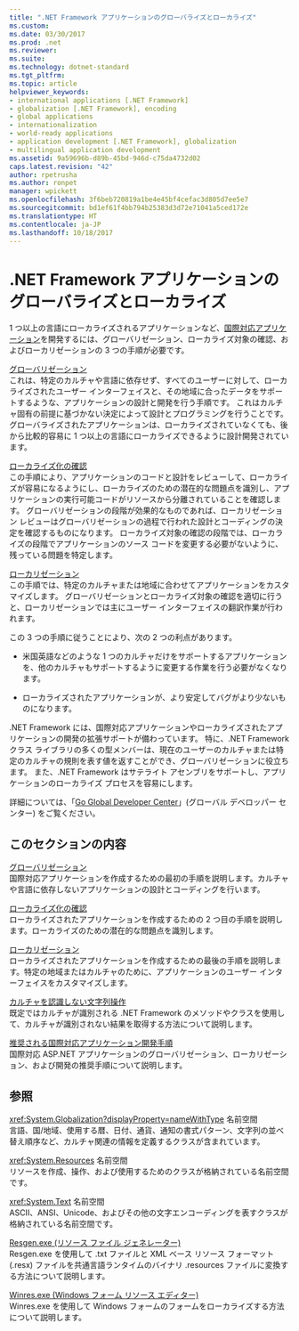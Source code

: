```yaml
---
title: ".NET Framework アプリケーションのグローバライズとローカライズ"
ms.custom: 
ms.date: 03/30/2017
ms.prod: .net
ms.reviewer: 
ms.suite: 
ms.technology: dotnet-standard
ms.tgt_pltfrm: 
ms.topic: article
helpviewer_keywords:
- international applications [.NET Framework]
- globalization [.NET Framework], encoding
- global applications
- internationalization
- world-ready applications
- application development [.NET Framework], globalization
- multilingual application development
ms.assetid: 9a59696b-d89b-45bd-946d-c75da4732d02
caps.latest.revision: "42"
author: rpetrusha
ms.author: ronpet
manager: wpickett
ms.openlocfilehash: 3f6beb720819a1be4e45bf4cefac3d805d7ee5e7
ms.sourcegitcommit: bd1ef61f4bb794b25383d3d72e71041a5ced172e
ms.translationtype: HT
ms.contentlocale: ja-JP
ms.lasthandoff: 10/18/2017
---
```

# <a name="globalizing-and-localizing-net-framework-applications"></a>.NET Framework アプリケーションのグローバライズとローカライズ
1 つ以上の言語にローカライズされるアプリケーションなど、[国際対応アプリケーション](http://msdn.microsoft.com/goglobal/bb978433.aspx)を開発するには、グローバリゼーション、ローカライズ対象の確認、およびローカリゼーションの 3 つの手順が必要です。  
  
 [グローバリゼーション](../../../docs/standard/globalization-localization/globalization.md)  
 これは、特定のカルチャや言語に依存せず、すべてのユーザーに対して、ローカライズされたユーザー インターフェイスと、その地域に合ったデータをサポートするような、アプリケーションの設計と開発を行う手順です。 これはカルチャ固有の前提に基づかない決定によって設計とプログラミングを行うことです。 グローバライズされたアプリケーションは、ローカライズされていなくても、後から比較的容易に 1 つ以上の言語にローカライズできるように設計開発されています。  
  
 [ローカライズ化の確認](../../../docs/standard/globalization-localization/localizability-review.md)  
 この手順により、アプリケーションのコードと設計をレビューして、ローカライズが容易になるようにし、ローカライズのための潜在的な問題点を識別し、アプリケーションの実行可能コードがリソースから分離されていることを確認します。 グローバリゼーションの段階が効果的なものであれば、ローカリゼーション レビューはグローバリゼーションの過程で行われた設計とコーディングの決定を確認するものになります。 ローカライズ対象の確認の段階では、ローカライズの段階でアプリケーションのソース コードを変更する必要がないように、残っている問題を特定します。  
  
 [ローカリゼーション](../../../docs/standard/globalization-localization/localization.md)  
 この手順では、特定のカルチャまたは地域に合わせてアプリケーションをカスタマイズします。 グローバリゼーションとローカライズ対象の確認を適切に行うと、ローカリゼーションでは主にユーザー インターフェイスの翻訳作業が行われます。  
  
 この 3 つの手順に従うことにより、次の 2 つの利点があります。  
  
-   米国英語などのような 1 つのカルチャだけをサポートするアプリケーションを、他のカルチャもサポートするように変更する作業を行う必要がなくなります。  
  
-   ローカライズされたアプリケーションが、より安定してバグがより少ないものになります。  
  
 .NET Framework には、国際対応アプリケーションやローカライズされたアプリケーションの開発の拡張サポートが備わっています。 特に、.NET Framework クラス ライブラリの多くの型メンバーは、現在のユーザーのカルチャまたは特定のカルチャの規則を表す値を返すことができ、グローバリゼーションに役立ちます。 また、.NET Framework はサテライト アセンブリをサポートし、アプリケーションのローカライズ プロセスを容易にします。  
  
 詳細については、「[Go Global Developer Center](http://go.microsoft.com/fwlink/?LinkId=235015)」(グローバル デベロッパー センター) をご覧ください。  
  
## <a name="in-this-section"></a>このセクションの内容  
 [グローバリゼーション](../../../docs/standard/globalization-localization/globalization.md)  
 国際対応アプリケーションを作成するための最初の手順を説明します。カルチャや言語に依存しないアプリケーションの設計とコーディングを行います。  
  
 [ローカライズ化の確認](../../../docs/standard/globalization-localization/localizability-review.md)  
 ローカライズされたアプリケーションを作成するための 2 つ目の手順を説明します。ローカライズのための潜在的な問題点を識別します。  
  
 [ローカリゼーション](../../../docs/standard/globalization-localization/localization.md)  
 ローカライズされたアプリケーションを作成するための最後の手順を説明します。特定の地域またはカルチャのために、アプリケーションのユーザー インターフェイスをカスタマイズします。  
  
 [カルチャを認識しない文字列操作](../../../docs/standard/globalization-localization/culture-insensitive-string-operations.md)  
 既定ではカルチャが識別される .NET Framework のメソッドやクラスを使用して、カルチャが識別されない結果を取得する方法について説明します。  
  
 [推奨される国際対応アプリケーション開発手順](../../../docs/standard/globalization-localization/best-practices-for-developing-world-ready-apps.md)  
 国際対応 ASP.NET アプリケーションのグローバリゼーション、ローカリゼーション、および開発の推奨手順について説明します。  
  
## <a name="reference"></a>参照  
 <xref:System.Globalization?displayProperty=nameWithType> 名前空間  
 言語、国/地域、使用する暦、日付、通貨、通知の書式パターン、文字列の並べ替え順序など、カルチャ関連の情報を定義するクラスが含まれています。  
  
 <xref:System.Resources> 名前空間  
 リソースを作成、操作、および使用するためのクラスが格納されている名前空間です。  
  
 <xref:System.Text> 名前空間  
 ASCII、ANSI、Unicode、およびその他の文字エンコーディングを表すクラスが格納されている名前空間です。  
  
 [Resgen.exe (リソース ファイル ジェネレーター)](../../../docs/framework/tools/resgen-exe-resource-file-generator.md)  
 Resgen.exe を使用して .txt ファイルと XML ベース リソース フォーマット (.resx) ファイルを共通言語ランタイムのバイナリ .resources ファイルに変換する方法について説明します。  
  
 [Winres.exe (Windows フォーム リソース エディター)](../../../docs/framework/tools/winres-exe-windows-forms-resource-editor.md)  
 Winres.exe を使用して Windows フォームのフォームをローカライズする方法について説明します。

